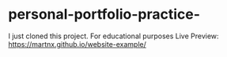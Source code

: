 # personal-portfolio-practice-
I just cloned this project. For educational purposes
Live Preview: https://martnx.github.io/website-example/
